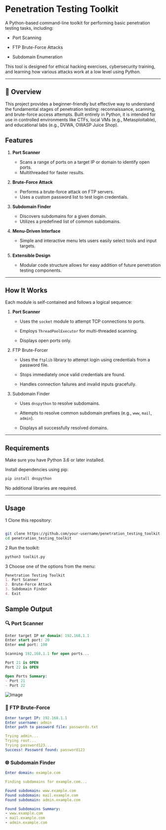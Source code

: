 # Penetration Testing Toolkit

A Python-based command-line toolkit for performing basic penetration testing tasks, including:

* Port Scanning

* FTP Brute-Force Attacks

* Subdomain Enumeration

This tool is designed for ethical hacking exercises, cybersecurity training, and learning how various attacks work at a low level using Python.


  
---

## 🧭 Overview

This project provides a beginner-friendly but effective way to understand the fundamental stages of penetration testing: reconnaissance, scanning, and brute-force access attempts. Built entirely in Python, it is intended for use in controlled environments like CTFs, local VMs (e.g., Metasploitable), and educational labs (e.g., DVWA, OWASP Juice Shop).




## Features

1. **Port Scanner**
   - Scans a range of ports on a target IP or domain to identify open ports.
   - Multithreaded for faster results.

2. **Brute-Force Attack**
   - Performs a brute-force attack on FTP servers.
   - Uses a custom password list to test login credentials.

3. **Subdomain Finder**
   - Discovers subdomains for a given domain.
   - Utilizes a predefined list of common subdomains.
  
4. **Menu-Driven Interface**
   - Simple and interactive menu lets users easily select tools and input targets.
  
5. **Extensible Design**
   - Modular code structure allows for easy addition of future penetration testing components.

---

## How It Works

Each module is self-contained and follows a logical sequence:

1. **Port Scanner**
    * Uses the `socket` module to attempt TCP connections to ports.

    * Employs `ThreadPoolExecutor` for multi-threaded scanning.

    * Displays open ports only.

2. FTP Brute-Forcer
    * Uses the `ftplib` library to attempt login using credentials from a password file.

    * Stops immediately once valid credentials are found.

    * Handles connection failures and invalid inputs gracefully.

3. Subdomain Finder
    * Uses `dnspython` to resolve subdomains.

    * Attempts to resolve common subdomain prefixes (e.g., `www`, `mail`, `admin`).

    * Displays all successfully resolved domains.

---

## Requirements

Make sure you have Python 3.6 or later installed.

Install dependencies using pip:
```bash
pip install dnspython
```

No additional libraries are required.

---

## Usage

1 Clone this repository:

```bash

git clone https://github.com/your-username/penetration_testing_toolkit.git
cd penetration_testing_toolkit
```
2 Run the toolkit:
```bash
python3 toolkit.py
```
3 Choose one of the options from the menu:
```markdown
Penetration Testing Toolkit
1. Port Scanner
2. Brute-Force Attack
3. Subdomain Finder
4. Exit
```

## Sample Output

### 🔍 Port Scanner

```sql
Enter target IP or domain: 192.168.1.1
Enter start port: 20
Enter end port: 100

Scanning 192.168.1.1 for open ports...

Port 21 is OPEN
Port 22 is OPEN

Open Ports Summary:
- Port 21
- Port 22
```

![Image](https://github.com/user-attachments/assets/a9edb5e4-5e95-4b87-b0c3-6c7205bac7b9)

### 🔐 FTP Brute-Force

```yaml
Enter target IP: 192.168.1.1
Enter username: admin
Enter path to password file: passwords.txt

Trying admin...
Trying root...
Trying password123...
Success! Password found: password123
```
### 🌐 Subdomain Finder
```yaml
Enter domain: example.com

Finding subdomains for example.com...

Found subdomain: www.example.com
Found subdomain: mail.example.com
Found subdomain: admin.example.com

Found Subdomains Summary:
- www.example.com
- mail.example.com
- admin.example.com
```
